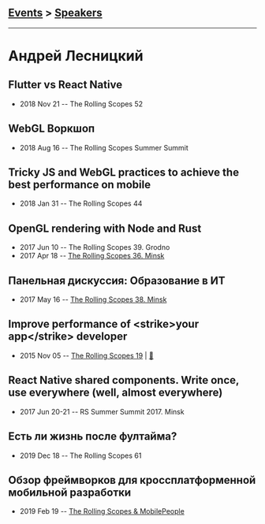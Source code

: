 ## [Events](../README.md) > [Speakers](../speakers.md)
---

# Андрей Лесницкий

## Flutter vs React Native
- 2018 Nov 21 -- The Rolling Scopes 52    
## WebGL Воркшоп
- 2018 Aug 16 -- The Rolling Scopes Summer Summit    
## Tricky JS and WebGL practices to achieve the best performance on mobile
- 2018 Jan 31 -- The Rolling Scopes 44    
## OpenGL rendering with Node and Rust
- 2017 Jun 10 -- The Rolling Scopes 39. Grodno    
- 2017 Apr 18 -- [The Rolling Scopes 36. Minsk](https://www.youtube.com/watch?v=s3BrF79pvL4)    
## Панельная дискуссия: Образование в ИТ
- 2017 May 16 -- [The Rolling Scopes 38. Minsk](https://www.youtube.com/watch?v=pgyoeqaNIzQ)    
## Improve performance of &lt;strike&gt;your app&lt;&#x2F;strike&gt; developer
- 2015 Nov 05 -- [The Rolling Scopes 19](https://www.youtube.com/watch?v=wPtPazwndKg)  | [:notebook:](http://rolling-scopes.github.io/slides/rs19/dev-perf)  
## React Native shared components. Write once, use everywhere (well, almost everywhere)
- 2017 Jun 20-21 -- RS Summer Summit 2017. Minsk    
## Есть ли жизнь после фултайма?
- 2019 Dec 18 -- The Rolling Scopes 61    
## Обзор фреймворков для кроссплатформенной мобильной разработки
- 2019 Feb 19 -- [The Rolling Scopes &amp; MobilePeople](https://www.youtube.com/watch?v=uwROYy4LPf4)    

